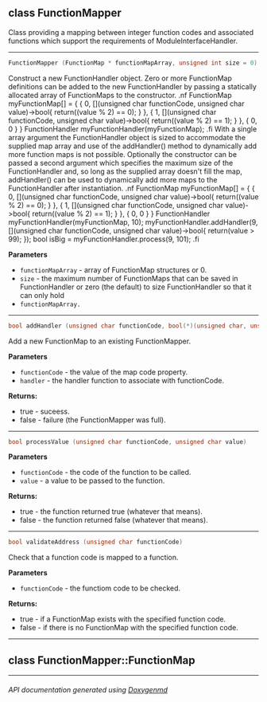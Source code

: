 ## class FunctionMapper

Class providing a mapping between integer function codes and associated functions which support the requirements of ModuleInterfaceHandler.  

---

```c++
FunctionMapper (FunctionMap * functionMapArray, unsigned int size = 0)
```
Construct a new FunctionHandler object. Zero or more FunctionMap definitions can be added to the new FunctionHandler by passing a statically allocated array of FunctionMaps to the constructor.
.nf
FunctionMap myFunctionMap[] = {
  { 0, [](unsigned char functionCode, unsigned char value)->bool{ return((value % 2) == 0); } },
  { 1, [](unsigned char functionCode, unsigned char value)->bool{ return((value % 2) == 1); } },
  { 0, 0 }
}
FunctionHandler myFunctionHandler(myFunctionMap);
.fi
With a single array argument the FunctionHandler object is sized to accommodate the supplied map array and use of the addHandler() method to dynamically add more function maps is not possible.
Optionally the constructor can be passed a second argument which specifies the maximum size of the FunctionHandler and, so long as the supplied array doesn't fill the map, addHandler() can be used to dynamically add more maps to the FunctionHandler after instantiation.
.nf
FunctionMap myFunctionMap[] = {
  { 0, [](unsigned char functionCode, unsigned char value)->bool{ return((value % 2) == 0); } },
  { 1, [](unsigned char functionCode, unsigned char value)->bool{ return((value % 2) == 1); } },
  { 0, 0 }
}
FunctionHandler myFunctionHandler(myFunctionMap, 10);
myFunctionHandler.addHandler(9, [](unsigned char functionCode, unsigned char value)->bool{ return(value > 99); });
bool isBig = myFunctionHandler.process(9, 101);
.fi

**Parameters**
- `functionMapArray` - array of FunctionMap structures or 0. 
- `size` - the maximum number of FunctionMaps that can be saved in FunctionHandler or zero (the default) to size FunctionHandler so that it can only hold
- `functionMapArray.` 

---

```c++
bool addHandler (unsigned char functionCode, bool(*)(unsigned char, unsigned char) handler)
```
Add a new FunctionMap to an existing FunctionMapper. 

**Parameters**
- `functionCode` - the value of the map code property. 
- `handler` - the handler function to associate with functionCode. 

**Returns:**
- true - suceess. 
- false - failure (the FunctionMapper was full). 

---

```c++
bool processValue (unsigned char functionCode, unsigned char value)
```

**Parameters**
- `functionCode` - the code of the function to be called. 
- `value` - a value to be passed to the function. 

**Returns:**
- true - the function returned true (whatever that means). 
- false - the function returned false (whatever that means). 

---

```c++
bool validateAddress (unsigned char functionCode)
```
Check that a function code is mapped to a function. 

**Parameters**
- `functionCode` - the functiom code to be checked. 

**Returns:**
- true - if a FunctionMap exists with the specified function code. 
- false - if there is no FunctionMap with the specified function code. 

---

## class FunctionMapper::FunctionMap



---

###### API documentation generated using [Doxygenmd](https://github.com/d99kris/doxygenmd)

